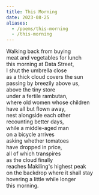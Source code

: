 ```yaml
---
title: This Morning
date: 2023-08-25
aliases:
  - /poems/this-morning
  - /this-morning
---
```

Walking back from buying  
meat and vegetables for lunch  
this morning at Data Street,  
I shut the umbrella close  
as a thick cloud covers the sun  
passing by breezily above us,  
above the tiny store  
under a fertile rambutan,  
where old women whose children  
have all but flown away,  
nest alongside each other  
recounting better days,  
while a middle-aged man  
on a bicycle arrives  
asking whether tomatoes  
have dropped in price,  
all of which transpires  
as the cloud finally  
reaches Makiling's highest peak  
on the backdrop where it shall stay  
hovering a little while longer  
this morning.
